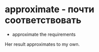 # approximate - почти соответствовать




- approximate the requirements

Her result approximates to my own.